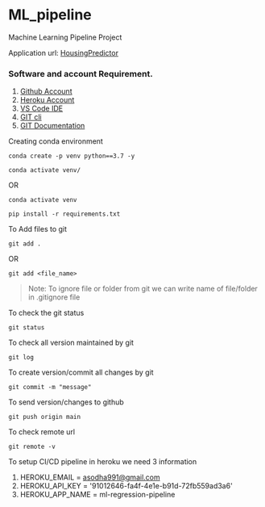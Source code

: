 # ML_pipeline
Machine Learning Pipeline Project

Application url:
[HousingPredictor](https://ml-regression-app.herokuapp.com/) 
### Software and account Requirement.

1. [Github Account](https://github.com)
2. [Heroku Account](https://dashboard.heroku.com/login)
3. [VS Code IDE](https://code.visualstudio.com/download)
4. [GIT cli](https://git-scm.com/downloads)
5. [GIT Documentation](https://git-scm.com/docs/gittutorial)

Creating conda environment
```
conda create -p venv python==3.7 -y
```
```
conda activate venv/
```
OR 
```
conda activate venv
```
```
pip install -r requirements.txt
```
To Add files to git
```
git add .
```

OR
```
git add <file_name>
```

> Note: To ignore file or folder from git we can write name of file/folder in .gitignore file

To check the git status 
```
git status
```
To check all version maintained by git
```
git log
```

To create version/commit all changes by git
```
git commit -m "message"
```

To send version/changes to github
```
git push origin main
```
To check remote url 
```
git remote -v
```
To setup CI/CD pipeline in heroku we need 3 information
1. HEROKU_EMAIL = asodha991@gmail.com
2. HEROKU_API_KEY = '91012646-fa4f-4e1e-b91d-72fb559ad3a6'
3. HEROKU_APP_NAME = ml-regression-pipeline